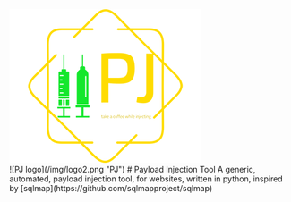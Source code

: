 <div>
  <img src="img/logo2.png"> 
</div>
![PJ logo](/img/logo2.png "PJ")
# Payload Injection Tool
A generic, automated, payload injection tool, for websites, written in python, inspired by [sqlmap](https://github.com/sqlmapproject/sqlmap)
